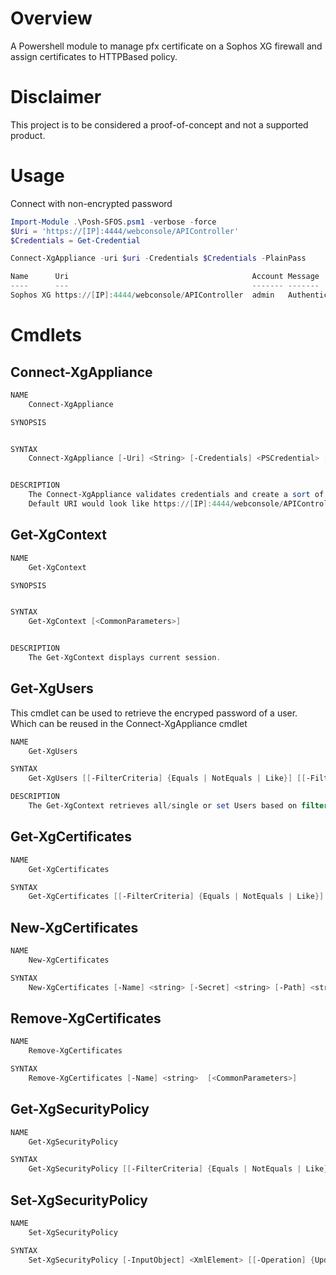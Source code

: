 # Overview
A Powershell module to manage pfx certificate on a Sophos XG firewall and assign certificates to HTTPBased policy.

# Disclaimer
This project is to be considered a proof-of-concept and not a supported product.

# Usage

Connect with non-encrypted password

``` powershell
Import-Module .\Posh-SFOS.psm1 -verbose -force
$Uri = 'https://[IP]:4444/webconsole/APIController'
$Credentials = Get-Credential

Connect-XgAppliance -uri $uri -Credentials $Credentials -PlainPass

Name      Uri                                         Account Message
----      ---                                         ------- -------
Sophos XG https://[IP]:4444/webconsole/APIController  admin   Authentication Successful

```

# Cmdlets

## Connect-XgAppliance

``` powershell
NAME
    Connect-XgAppliance

SYNOPSIS


SYNTAX
    Connect-XgAppliance [-Uri] <String> [-Credentials] <PSCredential> [-PlainPass] [-SkipCertificateCheck] [<CommonParameters>]


DESCRIPTION
    The Connect-XgAppliance validates credentials and create a sort of cached session.
    Default URI would look like https://[IP]:4444/webconsole/APIController

```

## Get-XgContext

``` powershell
NAME
    Get-XgContext

SYNOPSIS


SYNTAX
    Get-XgContext [<CommonParameters>]


DESCRIPTION
    The Get-XgContext displays current session.

```
## Get-XgUsers

This cmdlet can be used to retrieve the encryped password of a user. Which can be reused in the Connect-XgAppliance cmdlet

``` powershell
NAME
    Get-XgUsers

SYNTAX
    Get-XgUsers [[-FilterCriteria] {Equals | NotEquals | Like}] [[-FilterValue] <string>]  [<CommonParameters>]

DESCRIPTION
    The Get-XgContext retrieves all/single or set Users based on filter.

```

## Get-XgCertificates

``` powershell
NAME
    Get-XgCertificates

SYNTAX
    Get-XgCertificates [[-FilterCriteria] {Equals | NotEquals | Like}] [[-FilterValue] <string>]  [<CommonParameters>]


```

## New-XgCertificates

``` powershell
NAME
    New-XgCertificates

SYNTAX
    New-XgCertificates [-Name] <string> [-Secret] <string> [-Path] <string> [[-Operation] {Add | Update}]  [<CommonParameters>]
```

## Remove-XgCertificates

``` powershell
NAME
    Remove-XgCertificates

SYNTAX
    Remove-XgCertificates [-Name] <string>  [<CommonParameters>]
```



## Get-XgSecurityPolicy

```powershell
NAME
    Get-XgSecurityPolicy

SYNTAX
    Get-XgSecurityPolicy [[-FilterCriteria] {Equals | NotEquals | Like}] [[-FilterValue] <string>]  [<CommonParameters>]
```


## Set-XgSecurityPolicy

``` powershell
NAME
    Set-XgSecurityPolicy

SYNTAX
    Set-XgSecurityPolicy [-InputObject] <XmlElement> [[-Operation] {Update}]  [<CommonParameters>]
```